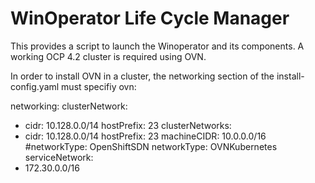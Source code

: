 # WinOperator Life Cycle Manager
This provides a script to launch the Winoperator and its components. A working OCP 4.2 cluster is required using OVN.


In order to install OVN in a cluster, the networking section of the install-config.yaml must specifiy ovn:

networking:
  clusterNetwork:
  - cidr: 10.128.0.0/14
    hostPrefix: 23
  clusterNetworks:
  - cidr: 10.128.0.0/14
    hostPrefix: 23
  machineCIDR: 10.0.0.0/16
  #networkType: OpenShiftSDN
  networkType: OVNKubernetes
  serviceNetwork:
  - 172.30.0.0/16



